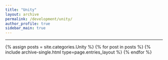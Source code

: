```yaml
---
title: "Unity"
layout: archive
permalink: /development/unity/
author_profile: true
sidebar_main: true
---
```


<!-- 공백이 포함되어 있는 카테고리 이름의 경우 site.categories.['a b c'] 이런식으로! -->

***

{% assign posts = site.categories.Unity %}
{% for post in posts %} {% include archive-single.html type=page.entries_layout %} {% endfor %}